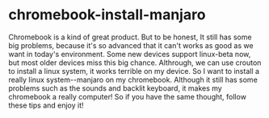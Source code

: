 # chromebook-install-manjaro
Chromebook is a kind of great product. But to be honest, It still has some big problems, because it's so advanced that it can't works as good as we want in today's environment. Some new devices support linux-beta now, but most older devices miss this big chance. Althrough, we can use crouton to install a linux system, it works terrible on my device. So I want to install a really linux system--manjaro on my chromebook. Although it still has some problems such as the sounds and backlit keyboard, it makes my chromebook a really computer! So if you have the same thought, follow these tips and enjoy it!
